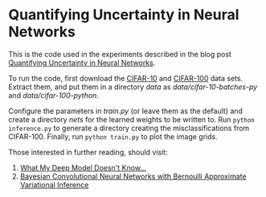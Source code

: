 # Quantifying Uncertainty in Neural Networks

This is the code used in the experiments described in the blog post [Quantifying
Uncertainty in Neural Networks](http://hjweide.github.io/quantifying-uncertainty-in-neural-networks/).

To run the code, first download the
[CIFAR-10](https://www.cs.toronto.edu/~kriz/cifar-10-python.tar.gz) and
[CIFAR-100](https://www.cs.toronto.edu/~kriz/cifar-100-python.tar.gz) data
sets.  Extract them, and put them in a directory _data_ as _data/cifar-10-batches-py_ and _data/cifar-100-python_.

Configure the parameters in _train.py_ (or leave them as the default) and
create a directory _nets_ for the learned weights to be written to.  Run `python inference.py`
to generate a directory creating the misclassifications from CIFAR-100.  Finally,
run `python train.py` to plot the image grids.

Those interested in further reading, should visit:
1. [What My Deep Model Doesn't Know...](http://mlg.eng.cam.ac.uk/yarin/blog_3d801aa532c1ce.html)
2. [Bayesian Convolutional Neural Networks with Bernoulli Approximate Variational Inference](http://arxiv.org/abs/1506.02158)
